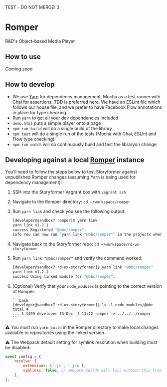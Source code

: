 TEST - DO NOT MERGE! 3

Romper
======

R&D's Object-based Media Player

How to use
----------

_Coming soon_

How to develop
--------------

* We use [Yarn](https://yarnpkg.com/en/) for dependency management, Mocha as a test runner with Chai for assertions.
  TDD is preferred here. We have an ESLint file which follows our house file, and we prefer to have Facebook Flow
  annotations in place for type checking.
* Run `yarn` to get all your dev dependencies included
* `demo.html` puts a simple player onto a page
* `npm run build` will do a single build of the library
* `npm test` will do a single run of the tests (Mocha with Chai, ESLint and Flow type checking)
* `npm run watch` will do continuously build and test the libraryon change

Developing against a local [Romper](https://github.com/bbc/romper) instance
--------------

You'll need to follow the steps below to test Storyformer against unpublished Romper changes (assuming Yarn is being used for dependency management):

1. SSH into the Storyformer Vagrant box with `vagrant ssh`
1. Navigate to the Romper directory: `cd ~/workspace/romper`
1. Run `yarn link` and check you see the following output:

   ```bash
   [developer@sandbox7 romper]$ yarn link
   yarn link v1.2.1
   success Registered "@bbc/romper".
   info You can now run `yarn link "@bbc/romper"` in the projects where you want to use this module and it will be used instead.
   ```

1. Navigate back to the Storyformer repo: `cd ~/workspace/rd-ux-storyformer`
1. Run `yarn link "@bbc/romper"` and verify the command worked:

   ```bash
   [developer@sandbox7 rd-ux-storyformer]$ yarn link "@bbc/romper"
   yarn link v1.2.1
   success Using linked module for "@bbc/romper".
   ```

1. (Optional) Verify that your `node_modules` is pointing to the correct version of Romper:

       ```bash
       [developer@sandbox7 rd-ux-storyformer]$ ls -l node_modules/@bbc
       total 4
       ... 1 1499 developer 15 Dec  4 11:12 romper -> ../../../romper
       ```

⚠️ You must run `yarn build` in the Romper directory to make local changes available to repositories using the linked
version.

⚠️ The Webpack default setting for symlink resolution when building must be disabled:

```javascript
const config = {
    resolve: {
        extensions: ['.js', '.jsx'],
        symlinks: false, // webpack builds will fail without this line
    },
};
```

